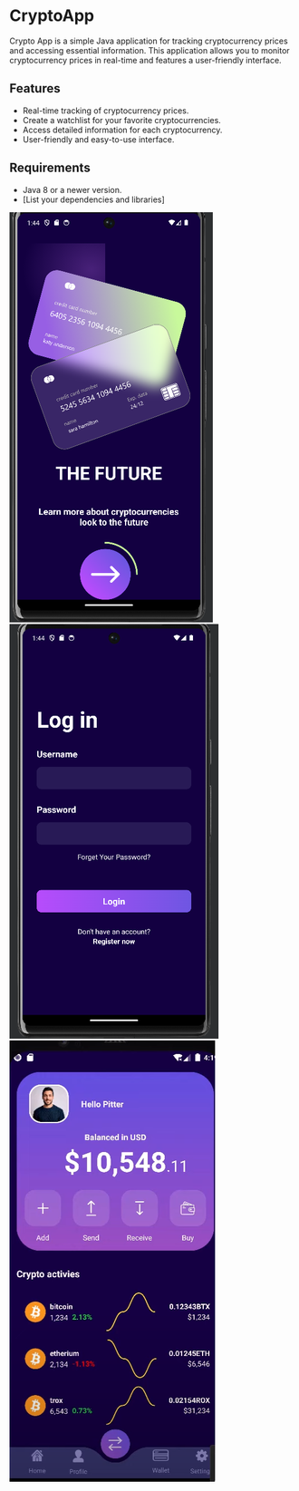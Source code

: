 # CryptoApp

Crypto App is a simple Java application for tracking cryptocurrency prices and accessing essential information. This application allows you to monitor cryptocurrency prices in real-time and features a user-friendly interface.

## Features

- Real-time tracking of cryptocurrency prices.
- Create a watchlist for your favorite cryptocurrencies.
- Access detailed information for each cryptocurrency.
- User-friendly and easy-to-use interface.

## Requirements

- Java 8 or a newer version.
- [List your dependencies and libraries]
  

![](crypto1.png) 
![](crypto2.png)
![](crypto3.png) 

